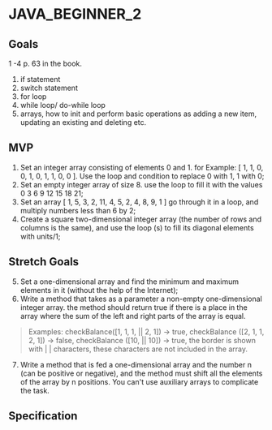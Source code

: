 # JAVA_BEGINNER_2


## Goals

1 -4 p. 63 in the book.

1. if statement
2. switch statement
3. for loop
4. while loop/ do-while loop
5. arrays, how to init and perform basic operations as adding a new item, updating an existing and deleting  etc.


## MVP 

1. Set an integer array consisting of elements 0 and 1. for Example: [ 1, 1, 0, 0, 1, 0, 1, 1, 0, 0 ]. Use the loop and condition to replace 0 with 1, 1 with 0;
2. Set an empty integer array of size 8. use the loop to fill it with the values 0 3 6 9 12 15 18 21;
3. Set an array [ 1, 5, 3, 2, 11, 4, 5, 2, 4, 8, 9, 1 ] go through it in a loop, and multiply numbers less than 6 by 2;
4. Create a square two-dimensional integer array (the number of rows and columns is the same), and use the loop (s) to fill its diagonal elements with units/1;

## Stretch Goals

5. Set a one-dimensional array and find the minimum and maximum elements in it (without the help of the Internet);
6. Write a method that takes as a parameter a non-empty one-dimensional integer array. the method should return true if there is a place in the array where the sum of the left and right parts of the array is equal. 
> Examples: checkBalance([1, 1, 1, || 2, 1]) → true, checkBalance ([2, 1, 1, 2, 1]) → false, checkBalance ([10, || 10]) → true, the border is shown with | | characters, these characters are not included in the array.
7. Write a method that is fed a one-dimensional array and the number n (can be positive or negative), and the method must shift all the elements of the array by n positions. You can't use auxiliary arrays to complicate the task.


## Specification
